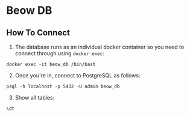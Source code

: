 # Beow DB

## How To Connect

1. The database runs as an individual docker container so you need to connect through using `docker exec`:

```
docker exec -it beow_db /bin/bash
```

2. Once you're in, connect to PostgreSQL as follows:

```
psql -h localhost -p 5432 -U admin beow_db
```

3. Show all tables:

```
\dt
```